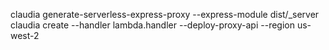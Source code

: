 claudia generate-serverless-express-proxy --express-module dist/_server
claudia create --handler lambda.handler --deploy-proxy-api --region us-west-2